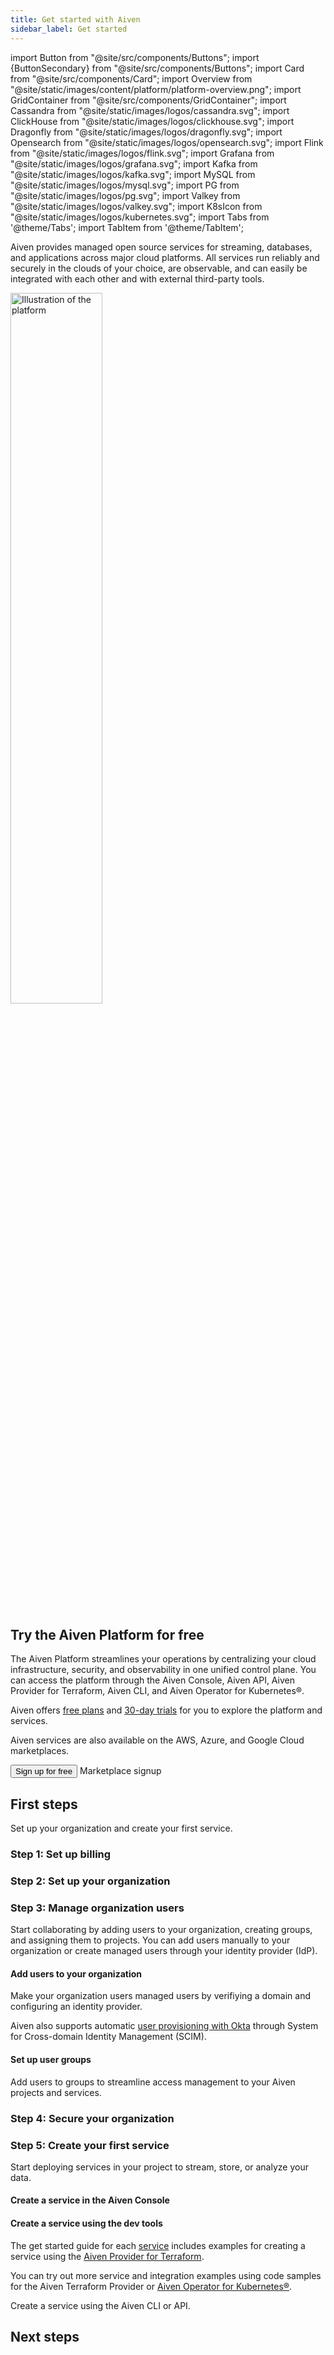 ```yaml
---
title: Get started with Aiven
sidebar_label: Get started
---
```


import Button from "@site/src/components/Buttons";
import {ButtonSecondary} from "@site/src/components/Buttons";
import Card from "@site/src/components/Card";
import Overview from "@site/static/images/content/platform/platform-overview.png";
import GridContainer from "@site/src/components/GridContainer";
import Cassandra from "@site/static/images/logos/cassandra.svg";
import ClickHouse from "@site/static/images/logos/clickhouse.svg";
import Dragonfly from "@site/static/images/logos/dragonfly.svg";
import Opensearch from "@site/static/images/logos/opensearch.svg";
import Flink from "@site/static/images/logos/flink.svg";
import Grafana from "@site/static/images/logos/grafana.svg";
import Kafka from "@site/static/images/logos/kafka.svg";
import MySQL from "@site/static/images/logos/mysql.svg";
import PG from "@site/static/images/logos/pg.svg";
import Valkey from "@site/static/images/logos/valkey.svg";
import K8sIcon from "@site/static/images/logos/kubernetes.svg";
import Tabs from '@theme/Tabs';
import TabItem from '@theme/TabItem';

<!-- vale off -->

Aiven provides managed open source services for streaming, databases, and applications across major cloud platforms.
All services run reliably and securely in the clouds of your choice, are observable, and can easily be integrated with each other and with external  third-party tools.

<img src={Overview} className="centered" alt="Illustration of the platform" width="54%" />

## Try the Aiven Platform for free

The Aiven Platform streamlines your operations by centralizing your cloud infrastructure,
security, and observability in one unified control plane. You can access the platform
through the Aiven Console, Aiven API, Aiven Provider for Terraform, Aiven CLI, and
Aiven Operator for Kubernetes®.

Aiven offers [free plans](/docs/platform/concepts/service-pricing#free-plan) and
[30-day trials](/docs/platform/concepts/service-pricing#free-trials) for you to explore
the platform and services.

Aiven services are also available on the AWS, Azure, and Google Cloud marketplaces.

<GridContainer columns="3">
  <Button to="https://console.aiven.io/signup">Sign up for free</Button>
  <ButtonSecondary to="/docs/marketplace-setup">Marketplace signup</ButtonSecondary>
</GridContainer>

## First steps

Set up your organization and create your first service.

### Step 1: Set up billing

<GridContainer columns={3}>
    <Card
      to="/docs/platform/concepts/billing-and-payment"
      iconName="book"
      title="Billing overview"
      description="Learn how billing and payments work."
    />
    <Card
      to="/docs/platform/howto/manage-payment-card"
      iconName="clipboardCheck"
      title="Create a payment method"
      description="Add a credit card to pay for your Aiven services."
    />
    <Card
      to="/docs/platform/howto/use-billing-groups"
      iconName="clipboardCheck"
      title="Configure your billing group"
      description="Add your payment method and other details to the default
      billing group."
    />
</GridContainer>

### Step 2: Set up your organization

<GridContainer columns={3}>
     <Card
      to="/docs/platform/concepts/orgs-units-projects"
      iconName="book"
      title="Organizations overview"
      description="Learn about organizing your resources with organizations, units,
      and projects."
    />
    <Card
      to="/docs/tools/aiven-console/howto/create-orgs-and-units"
      iconName="clipboard"
      title="Optional: Create organizational units"
      description="Use units to group your Aiven projects."
    />
    <Card
      to="/docs/platform/howto/manage-project"
      iconName="clipboardCheck"
      title="Create projects"
      description="Create projects in your organization or units
      to hold your Aiven services."
    />
</GridContainer>

<GridContainer columns={3}>
  <Card
    to="https://github.com/aiven/terraform-provider-aiven/blob/main/examples/organization/README.md"
    iconName="terraform"
    title="Organization setup with Terraform"
    description="Follow an example to set up your organization using
    the Aiven Provider for Terraform."
  />
</GridContainer>

### Step 3: Manage organization users

Start collaborating by adding users to your organization, creating  groups, and
assigning them to projects. You can add users manually to your organization or
create managed users through your identity provider (IdP).

#### Add users to your organization

<Tabs groupId="manual">
<TabItem value="1" label="Add users manually" default>

<GridContainer columns={3}>
    <Card
      to="/docs/platform/howto/manage-org-users"
      iconName="clipboardCheck"
      title="Invite users to your organization"
      description="Email your team invites to join your organization on Aiven."
    />
</GridContainer>
</TabItem>

<TabItem value="2" label="Create managed users" default>

Make your organization users managed users by verifiying a domain and configuring an
identity provider.

Aiven also supports automatic
[user provisioning with Okta](/docs/platform/howto/saml/add-okta-idp)
through System for Cross-domain Identity Management (SCIM).

<GridContainer columns={3}>
      <Card
      to="/docs/platform/concepts/managed-users"
      iconName="book"
      title="Managed users"
      description="Understand the benefits of managed users."
    />
    <Card
      to="/docs/platform/howto/manage-domains"
      iconName="clipboardCheck"
      title="Add a domain"
      description="Add a verified domain to your organization
      using a DNS TXT record or HTML file."
    />
    <Card
      to="/docs/platform/howto/saml/add-identity-providers"
      iconName="clipboardCheck"
      title="Add an identity provider"
      description="Let your users access Aiven through your preferred IdP."
    />
</GridContainer>
</TabItem>
</Tabs>

#### Set up user groups

Add users to groups to streamline access management to your Aiven projects and services.

<GridContainer columns={3}>
    <Card
      to="/docs/platform/howto/manage-groups"
      iconName="clipboardCheck"
      title="Create groups"
      description="Create and add users to groups."
    />
    <Card
      to="/docs/platform/howto/manage-permissions"
      iconName="clipboardCheck"
      title="Give groups acess to projects"
      description="Grant roles and permissions to a group of users to access a project
      and its services."
    />
</GridContainer>

<GridContainer columns={3}>
  <Card
    to="https://github.com/aiven/terraform-provider-aiven/tree/main/examples/get-started"
    iconName="terraform"
    title="Create and assign groups with Terraform"
    description="Follow an example to create a user group and give it access to
    a project."
  />
</GridContainer>

### Step 4: Secure your organization

<GridContainer columns={3}>
     <Card
      to="/docs/platform/howto/set-authentication-policies"
      iconName="clipboardCheck"
      title="Configure an authentication policy"
      description="Determine how your organization users log in and use tokens."
    />
    <Card
      to="/docs/platform/concepts/permissions"
      iconName="book"
      title="Permissions and roles"
      description="Learn how access is controlled at the organization, project, and
      service level."
    />
    <Card
      to="/docs/platform/concepts/permissions"
      iconName="clipboard"
      title="Manage organization admin"
      description="Control who can manage the organization, its billing, and all
      projects."
    />
    <Card
      to="/docs/platform/concepts/application-users"
      iconName="book"
      title="Application users"
      description="Learn how application users provide more secure
      programmatic access to the Aiven Platform."
    />
    <Card
      to="/docs/platform/howto/manage-application-users"
      iconName="clipboard"
      title="Create application users"
      description="Use application users to access the Aiven API,
      Terraform Provider, CLI, and Kubernetes Operator."
    />
    <Card
      to="/docs/platform/howto/manage-project-vpc"
      iconName="clipboard"
      title="Create a virtual private cloud"
      description="Connect private networks with each other without going
      through the public internet."
    />
</GridContainer>

### Step 5: Create your first service

Start deploying services in your project to stream, store, or analyze your data.

#### Create a service in the Aiven Console

<GridContainer columns={3}>
  <Card
      to="/docs/products/services"
      iconName="book"
      title="View all services"
      description="Choose a service to learn more about it."
  />
  <Card
    to="/docs/platform/howto/create_new_service"
    iconName="clipboardCheck"
    title="Create a service"
    description="Create your first Aiven service."
  />
  <Card
    to="/docs/platform/howto/list-service"
    iconName="book"
    title="Manage your services"
    description="Learn about backups, maintenance, service resources, and more."
  />
</GridContainer>

#### Create a service using the dev tools

The get started guide for each [service](https://aiven.io/docs/products/services)
includes examples for creating a service using the
[Aiven Provider for Terraform](/docs/tools/terraform).

You can try out more service and integration examples using code samples for the
Aiven Terraform Provider or
[Aiven Operator for Kubernetes®](/docs/tools/kubernetes).

<GridContainer columns={2}>
     <Card
      to="https://registry.terraform.io/providers/aiven/aiven/latest/docs/guides/examples"
      iconName="terraform"
      title="Aiven Provider for Terraform examples"
    />
    <Card
      to="https://aiven.github.io/aiven-operator/resources/project.html"
      iconComponent={K8sIcon}
      title="Aiven Operator for Kubernetes® examples"
    />
</GridContainer>

Create a service using the Aiven CLI or API.

<GridContainer columns={2}>
     <Card
      to="/docs/tools/cli/service-cli#avn-cli-service-create"
      iconName="code"
      title="Aiven CLI"
    />
    <Card
      to="https://api.aiven.io/doc/#tag/Service/operation/ServiceCreate"
      iconName="code"
      title="Aiven API"
    />
</GridContainer>

## Next steps

<GridContainer columns={3}>
     <Card
      to="/docs/tools/aiven-console"
      iconName="book"
      title="Explore Aiven Console"
    />
    <Card
      to="/docs/platform/concepts/cloud-security"
      iconName="book"
      title="Read about cloud security"
    />
        <Card
      to="/docs/platform/concepts/service-integration"
      iconName="book"
      title="Integrate your services"
    />
</GridContainer>
